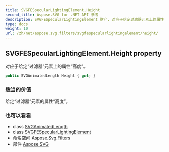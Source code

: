 ```yaml
---
title: SVGFESpecularLightingElement.Height
second_title: Aspose.SVG for .NET API 参考
description: SVGFESpecularLightingElement 财产. 对应于给定过滤器元素上的属性高度
type: docs
weight: 10
url: /zh/net/aspose.svg.filters/svgfespecularlightingelement/height/
---
```

## SVGFESpecularLightingElement.Height property

对应于给定“过滤器”元素上的属性“高度”。

```csharp
public SVGAnimatedLength Height { get; }
```

### 适当的价值

给定“过滤器”元素的属性“高度”。

### 也可以看看

* class [SVGAnimatedLength](../../../aspose.svg.datatypes/svganimatedlength/)
* class [SVGFESpecularLightingElement](../)
* 命名空间 [Aspose.Svg.Filters](../../svgfespecularlightingelement/)
* 部件 [Aspose.SVG](../../../)


